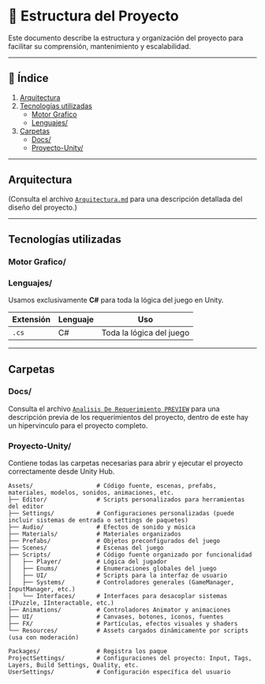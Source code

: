 # 📁 Estructura del Proyecto

Este documento describe la estructura y organización del proyecto para facilitar su comprensión, mantenimiento y escalabilidad.

---

## 📑 Índice

1. [Arquitectura](#arquitectura)
2. [Tecnologías utilizadas](#tecnologías-utilizadas)
   - [Motor Grafico](#motor-grafico)
   - [Lenguajes/](#lenguajes)
3. [Carpetas](#carpetas)
   - [Docs/](#docs)
   - [Proyecto-Unity/](#proyecto-unity)

---

## Arquitectura

(Consulta el archivo [`Arquitectura.md`](./Arquitectura.md) para una descripción detallada del diseño del proyecto.)

---

## Tecnologías utilizadas

### Motor Grafico/

### Lenguajes/

Usamos exclusivamente **C#** para toda la lógica del juego en Unity.

| Extensión | Lenguaje | Uso                          |
|-----------|----------|-------------------------------|
| `.cs`     | C#       | Toda la lógica del juego      |

---

## Carpetas

### Docs/

Consulta el archivo [`Analisis De Requerimiento PREVIEW`](./Markdown_AnalisisReq_Preview.md) para una descripción previa de los requerimientos del proyecto, dentro de este hay un hipervinculo para el proyecto completo.


### Proyecto-Unity/

Contiene todas las carpetas necesarias para abrir y ejecutar el proyecto correctamente desde Unity Hub.

```text
Assets/                  # Código fuente, escenas, prefabs, materiales, modelos, sonidos, animaciones, etc.
├── Editor/              # Scripts personalizados para herramientas del editor
├── Settings/            # Configuraciones personalizadas (puede incluir sistemas de entrada o settings de paquetes)
├── Audio/               # Efectos de sonido y música
├── Materials/           # Materiales organizados
├── Prefabs/             # Objetos preconfigurados del juego
├── Scenes/              # Escenas del juego
├── Scripts/             # Código fuente organizado por funcionalidad
│   ├── Player/          # Lógica del jugador
│   ├── Enums/           # Enumeraciones globales del juego
│   ├── UI/              # Scripts para la interfaz de usuario
│   ├── Systems/         # Controladores generales (GameManager, InputManager, etc.)
│   └── Interfaces/      # Interfaces para desacoplar sistemas (IPuzzle, IInteractable, etc.)
├── Animations/          # Controladores Animator y animaciones
├── UI/                  # Canvases, botones, íconos, fuentes
├── FX/                  # Partículas, efectos visuales y shaders
└── Resources/           # Assets cargados dinámicamente por scripts (usa con moderación)

Packages/                # Registra los paque
ProjectSettings/         # Configuraciones del proyecto: Input, Tags, Layers, Build Settings, Quality, etc.
UserSettings/            # Configuración específica del usuario 
